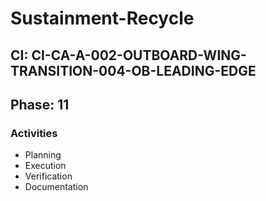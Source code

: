 # Sustainment-Recycle

## CI: CI-CA-A-002-OUTBOARD-WING-TRANSITION-004-OB-LEADING-EDGE
## Phase: 11

### Activities
- Planning
- Execution
- Verification
- Documentation
